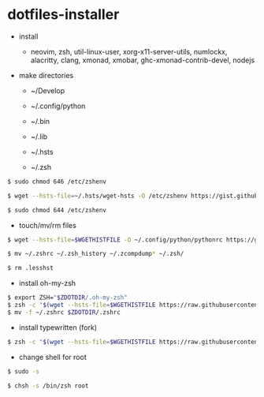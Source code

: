 # dotfiles-installer

* install

	- neovim, zsh, util-linux-user, xorg-x11-server-utils, numlockx, alacritty, clang,
	  xmonad, xmobar, ghc-xmonad-contrib-devel,
	  nodejs

* make directories

	- ~/Develop

	- ~/.config/python

	- ~/.bin

	- ~/.lib

	- ~/.hsts

	- ~/.zsh

```bash
$ sudo chmod 646 /etc/zshenv

$ wget --hsts-file=~/.hsts/wget-hsts -O /etc/zshenv https://gist.githubusercontent.com/tobimd/9e9647a703872d0ee5aadd58adf4a77e/raw/c768e245820fd9a2bd2dc69cfce9884a66728953/zshenv

$ sudo chmod 644 /etc/zshenv
```

* touch/mv/rm files

```bash
$ wget --hsts-file=$WGETHISTFILE -O ~/.config/python/pythonrc https://gist.githubusercontent.com/tobimd/22dcb09bbd60ab31311b71f3b1dc6432/raw/4059ab672a26bbbc736bb5aecb3ed62aad145195/pythonrc

$ mv ~/.zshrc ~/.zsh_history ~/.zcompdump* ~/.zsh/

$ rm .lesshst
```

* install oh-my-zsh

```bash
$ export ZSH="$ZDOTDIR/.oh-my-zsh"
$ zsh -c "$(wget --hsts-file=$WGETHISTFILE https://raw.githubusercontent.com/ohmyzsh/ohmyzsh/master/tools/install.sh -O -)"
$ mv -f ~/.zshrc $ZDOTDIR/.zshrc
```

* install typewritten (fork)

```bash
$ zsh -c "$(wget --hsts-file=$WGETHISTFILE https://raw.githubusercontent.com/tobimd/typewritten/main/scripts/install.sh -O -)"
```

* change shell for root

```bash
$ sudo -s

$ chsh -s /bin/zsh root
```
